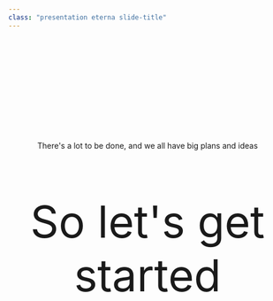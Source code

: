 ```yaml
---
class: "presentation eterna slide-title"
---
```


<div style="text-align: center; margin-top: 200px;">
    <p>There's a lot to be done, and we all have big plans and ideas<p>
    <p style="color: var(--yellow); font-size: 80px;">So let's get started</p>
</div>